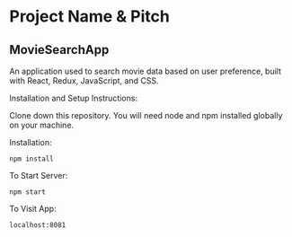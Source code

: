 #  Project Name & Pitch

## MovieSearchApp

An application used to search movie data based on user preference, built with React, Redux, JavaScript, and CSS.

Installation and Setup Instructions:

Clone down this repository. You will need node and npm installed globally on your machine.

Installation:

`npm install`

To Start Server:

`npm start`

To Visit App:

`localhost:8081`
